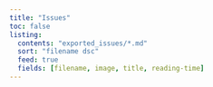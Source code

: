 ```yaml
---
title: "Issues"
toc: false
listing:
  contents: "exported_issues/*.md"
  sort: "filename dsc"
  feed: true
  fields: [filename, image, title, reading-time]
---
```

